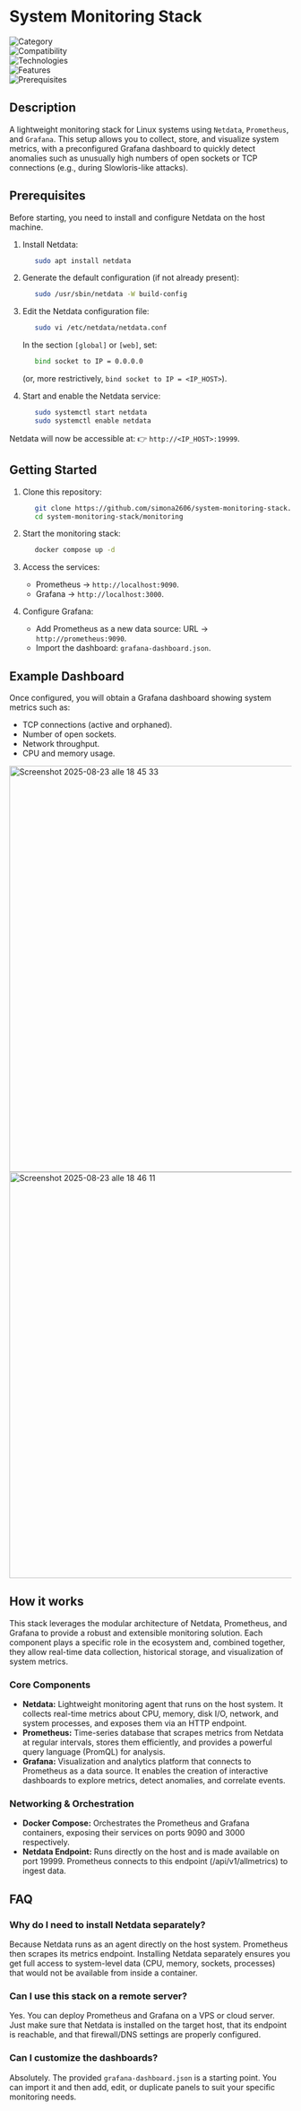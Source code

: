 # System Monitoring Stack
![Category](https://img.shields.io/badge/Category-Monitoring-blue)  
![Compatibility](https://img.shields.io/badge/Compatibility-Linux-orange)  
![Technologies](https://img.shields.io/badge/Technologies-Docker%20%7C%20Prometheus%20%7C%20Grafana%20%7C%20Netdata-brightgreen)  
![Features](https://img.shields.io/badge/Features-Real--time%20Metrics%20%7C%20Time--Series%20Storage%20%7C%20Custom%20Dashboards-green)  
![Prerequisites](https://img.shields.io/badge/Requires-Netdata-yellow)  

## Description

A lightweight monitoring stack for Linux systems using `Netdata`, `Prometheus`, and `Grafana`.
This setup allows you to collect, store, and visualize system metrics, with a preconfigured Grafana dashboard to quickly detect anomalies such as unusually high numbers of open sockets or TCP connections (e.g., during Slowloris-like attacks).

## Prerequisites
Before starting, you need to install and configure Netdata on the host machine.

1. Install Netdata:
   
   ```bash
      sudo apt install netdata
   ```
   
2. Generate the default configuration (if not already present):
   
   ```bash
      sudo /usr/sbin/netdata -W build-config
   ```
   
3. Edit the Netdata configuration file:
   
   ```bash
      sudo vi /etc/netdata/netdata.conf
   ```
   In the section `[global]` or `[web]`, set:
   ```bash
      bind socket to IP = 0.0.0.0
   ```
   (or, more restrictively, `bind socket to IP = <IP_HOST>`).
   
4. Start and enable the Netdata service:
   
   ```bash
      sudo systemctl start netdata
      sudo systemctl enable netdata
   ```
   
Netdata will now be accessible at: 👉 `http://<IP_HOST>:19999`.

## Getting Started

1. Clone this repository:

   ```bash
      git clone https://github.com/simona2606/system-monitoring-stack.git
      cd system-monitoring-stack/monitoring
   ```
   
2. Start the monitoring stack:

   ```bash
      docker compose up -d
   ```
   
3. Access the services:
   - Prometheus → `http://localhost:9090`.
   - Grafana → `http://localhost:3000`.
4. Configure Grafana:
   - Add Prometheus as a new data source: URL → `http://prometheus:9090`.
   - Import the dashboard: `grafana-dashboard.json`.

## Example Dashboard

Once configured, you will obtain a Grafana dashboard showing system metrics such as:

- TCP connections (active and orphaned).
- Number of open sockets.
- Network throughput.
- CPU and memory usage.
  
<img width="1190" height="724" alt="Screenshot 2025-08-23 alle 18 45 33" src="https://github.com/user-attachments/assets/facc0117-1b52-437d-93b3-5a5b7e2c0e2f" />

<img width="1186" height="724" alt="Screenshot 2025-08-23 alle 18 46 11" src="https://github.com/user-attachments/assets/24554e9a-2048-4738-a264-4fa9ec86307b" />

## How it works

This stack leverages the modular architecture of Netdata, Prometheus, and Grafana to provide a robust and extensible monitoring solution. Each component plays a specific role in the ecosystem and, combined together, they allow real-time data collection, historical storage, and visualization of system metrics.

### Core Components 
- **Netdata:** Lightweight monitoring agent that runs on the host system. It collects real-time metrics about CPU, memory, disk I/O, network, and system processes, and exposes them via an HTTP endpoint.
- **Prometheus:** Time-series database that scrapes metrics from Netdata at regular intervals, stores them efficiently, and provides a powerful query language (PromQL) for analysis.
- **Grafana:** Visualization and analytics platform that connects to Prometheus as a data source. It enables the creation of interactive dashboards to explore metrics, detect anomalies, and correlate events.

### Networking & Orchestration
- **Docker Compose:** Orchestrates the Prometheus and Grafana containers, exposing their services on ports 9090 and 3000 respectively.
- **Netdata Endpoint:** Runs directly on the host and is made available on port 19999. Prometheus connects to this endpoint (/api/v1/allmetrics) to ingest data.

## FAQ

### Why do I need to install Netdata separately?  
Because Netdata runs as an agent directly on the host system. Prometheus then scrapes its metrics endpoint. Installing Netdata separately ensures you get full access to system-level data (CPU, memory, sockets, processes) that would not be available from inside a container.

### Can I use this stack on a remote server?  
Yes. You can deploy Prometheus and Grafana on a VPS or cloud server. Just make sure that Netdata is installed on the target host, that its endpoint is reachable, and that firewall/DNS settings are properly configured.

### Can I customize the dashboards?
Absolutely. The provided `grafana-dashboard.json` is a starting point. You can import it and then add, edit, or duplicate panels to suit your specific monitoring needs.
